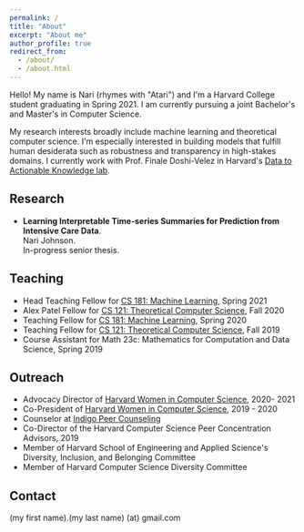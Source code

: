 ```yaml
---
permalink: /
title: "About"
excerpt: "About me"
author_profile: true
redirect_from: 
  - /about/
  - /about.html
---
```


Hello!  My name is Nari (rhymes with "Atari") and I'm a Harvard College student graduating in Spring 2021.  I am currently pursuing a joint Bachelor's and Master's in Computer Science.  

My research interests broadly include machine learning and theoretical computer science.  I'm especially interested in building models that fulfill human desiderata such as robustness and transparency in high-stakes domains.  I currently work with Prof. Finale Doshi-Velez in Harvard's [Data to Actionable Knowledge lab](https://dtak.github.io/).

Research
------

* **Learning Interpretable Time-series Summaries for Prediction from Intensive Care Data**.  
Nari Johnson.  
In-progress senior thesis.

Teaching
------
* Head Teaching Fellow for [CS 181: Machine Learning](https://harvard-ml-courses.github.io/cs181-web/), Spring 2021
* Alex Patel Fellow for [CS 121: Theoretical Computer Science](http://people.seas.harvard.edu/~madhusudan/courses/Fall2020/), Fall 2020
* Teaching Fellow for [CS 181: Machine Learning](https://harvard-ml-courses.github.io/cs181-web-2020/), Spring 2020
* Teaching Fellow for [CS 121: Theoretical Computer Science](https://cs121.boazbarak.org/), Fall 2019
* Course Assistant for Math 23c: Mathematics for Computation and Data Science, Spring 2019

Outreach
------
* Advocacy Director of [Harvard Women in Computer Science](https://www.harvardwics.com/), 2020- 2021
* Co-President of [Harvard Women in Computer Science](https://www.harvardwics.com/), 2019 - 2020
* Counselor at [Indigo Peer Counseling](https://www.thecrimson.com/article/2016/2/17/Indigo-peer-counseling/)
* Co-Director of the Harvard Computer Science Peer Concentration Advisors, 2019
* Member of Harvard School of Engineering and Applied Science's Diversity, Inclusion, and Belonging Committee
* Member of Harvard Computer Science Diversity Committee

Contact
------
(my first name).(my last name) (at) gmail.com

